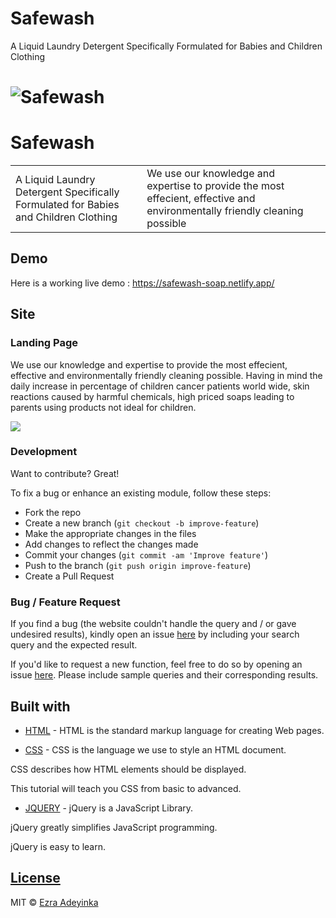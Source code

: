 # Safewash
A Liquid Laundry Detergent Specifically Formulated for Babies and Children Clothing

# ![Safewash](https://iharsh234.github.io/WebApp/images/demo/demo_landing.JPG)
# Safewash
<table>
<tr>
<td>
A Liquid Laundry Detergent Specifically Formulated for Babies and Children Clothing
</td>
  <td>
We use our knowledge and expertise to provide the most effecient, effective and environmentally friendly cleaning possible
  </td>
</tr>
</table>


## Demo
Here is a working live demo :  https://safewash-soap.netlify.app/


## Site

### Landing Page
We use our knowledge and expertise to provide the most effecient, effective and environmentally friendly cleaning possible. Having in mind the daily increase in percentage of children cancer patients world wide, skin reactions caused by harmful chemicals, high priced soaps leading to parents using products not ideal for children.

![](https://github.com/adeyinkaezra123/Safewash/blob/main/Markup/assets/Safewash-Copy-%E2%80%93-Figma%20(baby-resize).jpg)



### Development
Want to contribute? Great!

To fix a bug or enhance an existing module, follow these steps:

- Fork the repo
- Create a new branch (`git checkout -b improve-feature`)
- Make the appropriate changes in the files
- Add changes to reflect the changes made
- Commit your changes (`git commit -am 'Improve feature'`)
- Push to the branch (`git push origin improve-feature`)
- Create a Pull Request 

### Bug / Feature Request

If you find a bug (the website couldn't handle the query and / or gave undesired results), kindly open an issue [here](https://github.com/adeyinkaezra123/Safewash/) by including your search query and the expected result.

If you'd like to request a new function, feel free to do so by opening an issue [here](https://github.com/adeyinkaezra123/Safewash/). Please include sample queries and their corresponding results.


## Built with 

- [HTML](https://www.w3schools.com/html/html_intro.asp) - HTML is the standard markup language for creating Web pages.


- [CSS](https://www.w3schools.com/css/default.asp) - 
CSS is the language we use to style an HTML document.

CSS describes how HTML elements should be displayed.

This tutorial will teach you CSS from basic to advanced.
- [JQUERY](https://www.w3schools.com/jquery/default.asp) - jQuery is a JavaScript Library.

jQuery greatly simplifies JavaScript programming.

jQuery is easy to learn.



## [License](https://github.com/adeyinkaezra123/Safewash/blob/main/LICENSE)

MIT © [Ezra Adeyinka ](https://github.com/adeyinkaezra123)

